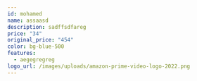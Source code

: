 ```yaml
---
id: mohamed
name: assaasd
description: sadffsdfareg
price: "34"
original_price: "454"
color: bg-blue-500
features:
  - aegegregreg
logo_url: /images/uploads/amazon-prime-video-logo-2022.png
---
```

